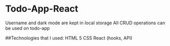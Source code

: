 # Todo-App-React
Username and dark mode are kept in local storage
All CRUD operations can be used on todo-app

##Technologies that I used:
HTML 5
CSS
React (hooks, API)

